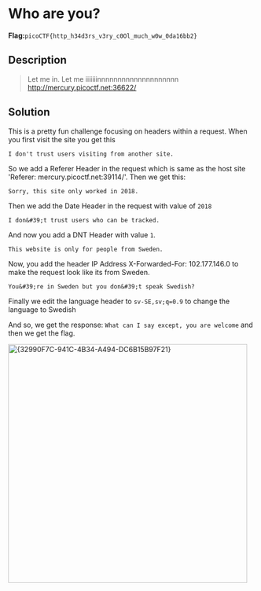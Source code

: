 # Who are you?
__Flag:__`picoCTF{http_h34d3rs_v3ry_c0Ol_much_w0w_0da16bb2}`

## Description
> Let me in. Let me iiiiiiinnnnnnnnnnnnnnnnnnnn http://mercury.picoctf.net:36622/

## Solution
This is a pretty fun challenge focusing on headers within a request. When you first visit the site you get this

`I don't trust users visiting from another site.`

So we add a Referer Header in the request which is same as the host site
'Referer: mercury.picoctf.net:39114/'. Then we get this:

```
Sorry, this site only worked in 2018.
```

Then we add the Date Header in the request with value of `2018`

```
I don&#39;t trust users who can be tracked.
```

And now you add a DNT Header with value `1`.

```
This website is only for people from Sweden.
```

Now, you add the header IP Address X-Forwarded-For: 102.177.146.0 to make the request look like its from Sweden.

```
You&#39;re in Sweden but you don&#39;t speak Swedish?
```

Finally we edit the language header to `sv-SE,sv;q=0.9` to change the language to Swedish

And so, we get the response:
`What can I say except, you are welcome` 
and then we get the flag.

<img width="486" alt="{32990F7C-941C-4B34-A494-DC6B15B97F21}" src="https://github.com/user-attachments/assets/f31999f8-a48b-46b9-8f57-85506fc2a125">
